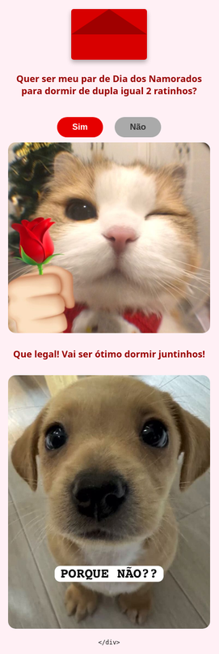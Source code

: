 <!DOCTYPE html>
<html lang="pt-BR">
<head>
<meta charset="UTF-8" />
<meta name="viewport" content="width=device-width, initial-scale=1" />
<title>Convite Dia dos Namorados</title>
<style>
  body, html {
    margin:0; padding:0; height:100%;
    font-family: 'Segoe UI', Tahoma, Geneva, Verdana, sans-serif;
    background: #fff0f5;
    display:flex;
    justify-content:center;
    align-items:center;
    overflow: hidden;
  }
  #container {
    width: 100%;
    max-width: 400px;
    text-align: center;
    position: relative;
  }
  /* Tela Inicial */
  #tela-inicial {
    display: block;
  }
  #envelope {
    width: 150px;
    height: 100px;
    margin: 0 auto 20px auto;
    background: #d80000;
    position: relative;
    border-radius: 5px;
    box-shadow: 0 5px 10px rgba(0,0,0,0.3);
    cursor: pointer;
  }
  /* Envelope "bico" */
  #envelope::before {
    content: '';
    position: absolute;
    top: 0; left: 0; right: 0;
    width: 0; height: 0;
    margin: auto;
    border-left: 75px solid transparent;
    border-right: 75px solid transparent;
    border-bottom: 50px solid #a00000;
    border-radius: 5px 5px 0 0;
  }
  h2 {
    color: #900;
    margin-bottom: 30px;
    font-size: 1.3em;
  }
  button {
    font-size: 1.2em;
    padding: 10px 30px;
    margin: 10px;
    border-radius: 25px;
    border: none;
    cursor: pointer;
    font-weight: bold;
    transition: background-color 0.3s ease;
  }
  button#sim {
    background-color: #e60000;
    color: white;
  }
  button#sim:hover {
    background-color: #b30000;
  }
  button#nao {
    background-color: #aaa;
    color: #333;
  }
  button#nao:hover {
    background-color: #888;
    color: white;
  }

  /* Telas de resposta */
  #tela-sim, #tela-nao {
    display: none;
    flex-direction: column;
    justify-content: center;
    align-items: center;
    color: #900;
  }
  #tela-sim emoji, #tela-nao emoji {
    font-size: 6em;
    margin: 20px 0;
  }
  #emoji-sim {
    font-size: 8em;
    margin: 30px 0;
  }
  #emoji-nao {
    font-size: 8em;
    margin: 30px 0;
  }
  /* Corações caindo */
  .coracao {
    position: fixed;
    width: 25px;
    height: 25px;
    background: red;
    transform: rotate(45deg);
    left: 50%;
    animation-name: cair;
    animation-timing-function: linear;
    animation-iteration-count: infinite;
  }
  .coracao::before,
  .coracao::after {
    content: "";
    position: absolute;
    width: 25px;
    height: 25px;
    background: red;
    border-radius: 50%;
  }
  .coracao::before {
    top: -12.5px;
    left: 0;
  }
  .coracao::after {
    left: 12.5px;
    top: 0;
  }
  @keyframes cair {
    0% {
      transform: translateY(-50px) rotate(45deg);
      opacity: 1;
    }
    100% {
      transform: translateY(100vh) rotate(45deg);
      opacity: 0;
    }
  }
</style>
</head>
<body>
  <div id="container">
    <div id="tela-inicial">
      <div id="envelope" title="Clique aqui para abrir o convite"></div>
      <h2>Quer ser meu par de Dia dos Namorados para dormir de dupla igual 2 ratinhos?</h2>
      <button id="sim">Sim</button>
      <button id="nao">Não</button>
    </div>
    <div id="tela-sim">
     <img id="img-sim" src="cat.jpg" alt="Par de Dia dos Namorados" style="max-width:100%; border-radius: 15px;"/>
      <h2>Que legal! Vai ser ótimo dormir juntinhos!</h2>
    </div>
    <div id="tela-nao">
      <img id="img-nao" src="dog.jpg" alt="Resposta Não" style="max-width:100%; border-radius: 15px;"/>
     
    </div>
  </div>

<script>
  const telaInicial = document.getElementById('tela-inicial');
  const telaSim = document.getElementById('tela-sim');
  const telaNao = document.getElementById('tela-nao');
  const botaoSim = document.getElementById('sim');
  const botaoNao = document.getElementById('nao');
  const envelope = document.getElementById('envelope');

  function mostrarTela(tela) {
    telaInicial.style.display = 'none';
    telaSim.style.display = 'none';
    telaNao.style.display = 'none';

    tela.style.display = 'flex';
  }

  // Função para criar corações caindo
  function criarCoracao() {
    const coracao = document.createElement('div');
    coracao.classList.add('coracao');
    coracao.style.left = Math.random() * window.innerWidth + 'px';
    coracao.style.animationDuration = 3 + Math.random() * 3 + 's';
    document.body.appendChild(coracao);
    // Remove o coração após a animação para não acumular muitos elementos
    setTimeout(() => {
      coracao.remove();
    }, 6000);
  }

  botaoSim.addEventListener('click', () => {
    mostrarTela(telaSim);

    // Criar vários corações caindo
    const interval = setInterval(criarCoracao, 300);

    // Para a animação após 6 segundos
    setTimeout(() => clearInterval(interval), 6000);
  });

  botaoNao.addEventListener('click', () => {
    mostrarTela(telaNao);
  });

  // Opcional: clique no envelope também abre o convite com opções
  envelope.addEventListener('click', () => {
    alert('Escolha "Sim" ou "Não" para responder ao convite!');
  });
</script>

</body>
</html>
